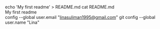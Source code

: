 echo 'My first readme' > README.md
cat README.md                                                                                      
My first readme   
config --global user.email "linasuliman1995@gmail.com"
git config --global user.name "Lina"
